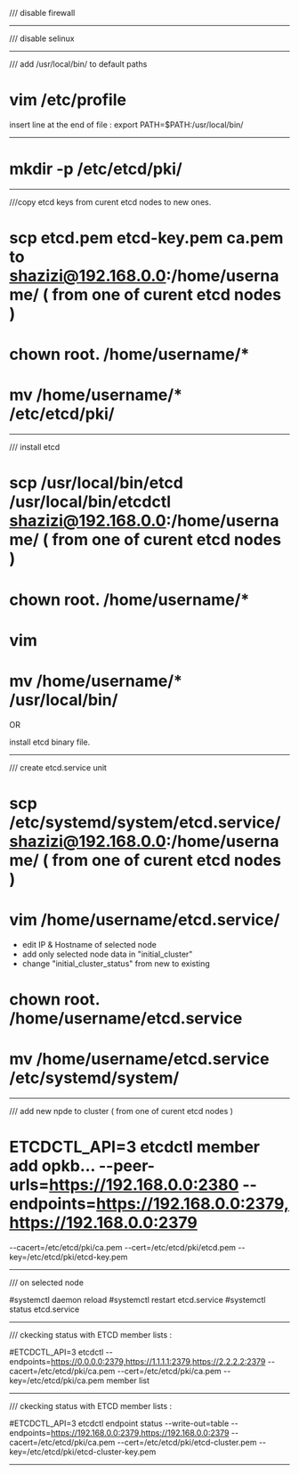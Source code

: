 
/// disable firewall

-----------------------------------------------------------------------------------------------------------------------------------

/// disable selinux

 -----------------------------------------------------------------------------------------------------------------------------------
/// add /usr/local/bin/ to default paths

 # vim /etc/profile

 insert line at the end of file :  export PATH=$PATH:/usr/local/bin/

-----------------------------------------------------------------------------------------------------------------------------------

# mkdir -p /etc/etcd/pki/

-----------------------------------------------------------------------------------------------------------------------------------

///copy etcd keys from curent etcd nodes to new ones.

 # scp etcd.pem etcd-key.pem ca.pem to shazizi@192.168.0.0:/home/username/ ( from one of curent etcd nodes )
 
 # chown root. /home/username/*
 
 # mv /home/username/* /etc/etcd/pki/
 
 -----------------------------------------------------------------------------------------------------------------------------------
 
 /// install etcd
 
  # scp /usr/local/bin/etcd /usr/local/bin/etcdctl  shazizi@192.168.0.0:/home/username/ ( from one of curent etcd nodes )
  
  # chown root. /home/username/*
 
  # vim 
 
  # mv /home/username/* /usr/local/bin/
  
  OR  
  
  install etcd binary file.
 
 -----------------------------------------------------------------------------------------------------------------------------------
 
 /// create etcd.service unit
 
 # scp /etc/systemd/system/etcd.service/  shazizi@192.168.0.0:/home/username/ ( from one of curent etcd nodes )
 
 # vim /home/username/etcd.service/ 
 
  - edit IP & Hostname of selected node
  - add only selected node data in "initial_cluster"
  - change "initial_cluster_status" from new to existing
 
 # chown root. /home/username/etcd.service
 
 # mv /home/username/etcd.service /etc/systemd/system/
 
 -----------------------------------------------------------------------------------------------------------------------------------

  /// add new npde to cluster  ( from one of curent etcd nodes )
  
  # ETCDCTL_API=3 etcdctl member add opkb... --peer-urls=https://192.168.0.0:2380 --endpoints=https://192.168.0.0:2379,https://192.168.0.0:2379
   --cacert=/etc/etcd/pki/ca.pem --cert=/etc/etcd/pki/etcd.pem --key=/etc/etcd/pki/etcd-key.pem
   
 -----------------------------------------------------------------------------------------------------------------------------------
   
  /// on selected node
  
  #systemctl daemon reload
  #systemctl restart etcd.service
  #systemctl status etcd.service 
  
  -----------------------------------------------------------------------------------------------------------------------------------
  
  
 /// ckecking status with ETCD member lists : 

   #ETCDCTL_API=3 etcdctl --endpoints=https://0.0.0.0:2379,https://1.1.1.1:2379,https://2.2.2.2:2379 
    --cacert=/etc/etcd/pki/ca.pem  --cert=/etc/etcd/pki/ca.pem --key=/etc/etcd/pki/ca.pem  member list
    
  -----------------------------------------------------------------------------------------------------------------------------------
  
   /// ckecking status with ETCD member lists : 
  
  #ETCDCTL_API=3 etcdctl endpoint status --write-out=table --endpoints=https://192.168.0.0:2379,https://192.168.0.0:2379 --cacert=/etc/etcd/pki/ca.pem --cert=/etc/etcd/pki/etcd-cluster.pem --key=/etc/etcd/pki/etcd-cluster-key.pem
  
  -----------------------------------------------------------------------------------------------------------------------------------    
  
  
  
  
  
  
  
  
  
  
  
  
  
 

